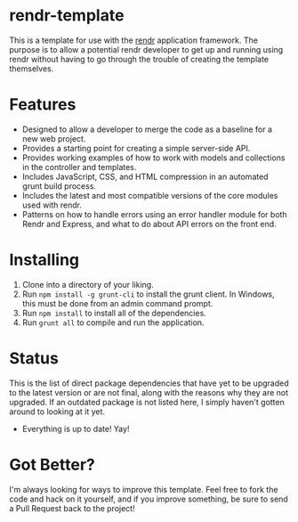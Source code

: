 rendr-template
==============

This is a template for use with the [rendr](https://github.com/rendrjs/rendr) application framework.  The purpose is to allow a potential rendr developer to get up and running using rendr without having to go through the trouble of creating the template themselves.

Features
========

* Designed to allow a developer to merge the code as a baseline for a new web project.
* Provides a starting point for creating a simple server-side API.
* Provides working examples of how to work with models and collections in the controller and templates.
* Includes JavaScript, CSS, and HTML compression in an automated grunt build process.
* Includes the latest and most compatible versions of the core modules used with rendr.
* Patterns on how to handle errors using an error handler module for both Rendr and Express, and what to do about API errors on the front end.

Installing
==========

1. Clone into a directory of your liking.
2. Run `npm install -g grunt-cli` to install the grunt client.  In Windows, this must be done from an admin command prompt.
3. Run `npm install` to install all of the dependencies.
4. Run `grunt all` to compile and run the application.

Status
======

This is the list of direct package dependencies that have yet to be upgraded to the latest version or are not final, along with the reasons why they are not upgraded.  If an outdated package is not listed here, I simply haven't gotten around to looking at it yet.

* Everything is up to date!  Yay!

Got Better?
===========

I'm always looking for ways to improve this template.  Feel free to fork the code and hack on it yourself, and if you improve something, be sure to send a Pull Request back to the project!
